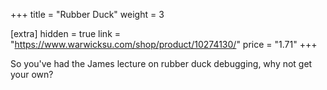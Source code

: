 +++
title = "Rubber Duck"
weight = 3

[extra]
hidden = true
link = "https://www.warwicksu.com/shop/product/10274130/"
price = "1.71"
+++

So you've had the James lecture on rubber duck debugging, why not get your own?